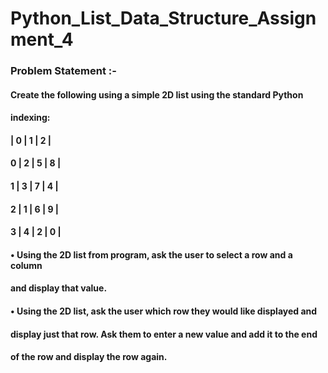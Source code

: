 # Python_List_Data_Structure_Assignment_4

### Problem Statement :- 

#### Create the following using a simple 2D list using the standard Python
#### indexing:

####  | 0  | 1  | 2  | 
#### 0 | 2  | 5  | 8  |
#### 1 | 3  | 7  | 4  |
#### 2 | 1  | 6  | 9  |
#### 3 | 4  | 2  | 0  |

#### • Using the 2D list from program, ask the user to select a row and a column
#### and display that value.

#### • Using the 2D list, ask the user which row they would like displayed and
#### display just that row. Ask them to enter a new value and add it to the end
#### of the row and display the row again.
